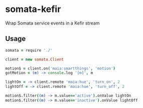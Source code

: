 # somata-kefir
Wrap Somata service events in a Kefir stream

## Usage

```coffee
somata = require './'

client = new somata.Client

motion$ = client.on('maia:smartthings', 'motion')
gotMotion = (m) -> console.log '[m]', m

lightOn = -> client.remote 'maia:hue', 'turn_on', 2
lightOff = -> client.remote 'maia:hue', 'turn_off', 2

motion$.filter((m) -> m.value=='active').onValue lightOn
motion$.filter((m) -> m.value=='inactive').onValue lightOff
```
